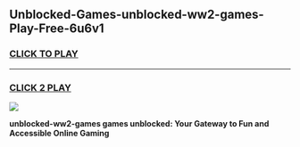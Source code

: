 
## Unblocked-Games-unblocked-ww2-games-Play-Free-6u6v1
<h3>
<a href="https://premium76.site?title=unblocked-ww2-games&ref=17A">CLICK TO PLAY</a></h3>
<hr>

<h3>
<a href="https://premium76.site?title=unblocked-ww2-games&ref=17A">CLICK 2 PLAY</a>
  
</h3>

<a href="https://premium76.site?title=unblocked-ww2-games&ref=17A"><img src="https://clearcache.store/games.png"></a>


**unblocked-ww2-games games unblocked: Your Gateway to Fun and Accessible Online Gaming**
